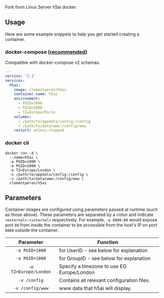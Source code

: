 Fork form Linux Server h5ai docker

## Usage

Here are some example snippets to help you get started creating a container.

### docker-compose ([recommended](https://docs.linuxserver.io/general/docker-compose))

Compatible with docker-compose v2 schemas.

```yaml
---
version: "2.1"
services:
  h5ai:
    image: clementperon/h5ai
    container_name: h5ai
    environment:
      - PUID=1000
      - PGID=1000
      - TZ=Europe/Paris
    volumes:
      - /path/to/appdata/config:/config
      - /path/to/data/www:/config/www
    restart: unless-stopped
```

### docker cli

```
docker run -d \
  --name=h5ai \
  -e PUID=1000 \
  -e PGID=1000 \
  -e TZ=Europe/London \
  -v /path/to/appdata/config:/config \
  -v /path/to/data/www:/config/www \
  clementperon/h5ai
```


## Parameters

Container images are configured using parameters passed at runtime (such as those above). These parameters are separated by a colon and indicate `<external>:<internal>` respectively. For example, `-p 8080:80` would expose port `80` from inside the container to be accessible from the host's IP on port `8080` outside the container.

| Parameter | Function |
| :----: | --- |
| `-e PUID=1000` | for UserID - see below for explanation |
| `-e PGID=1000` | for GroupID - see below for explanation |
| `-e TZ=Europe/London` | Specify a timezone to use EG Europe/London |
| `-v /config` | Contains all relevant configuration files. |
| `-v /config/www` | www data that h5ai will display. |
